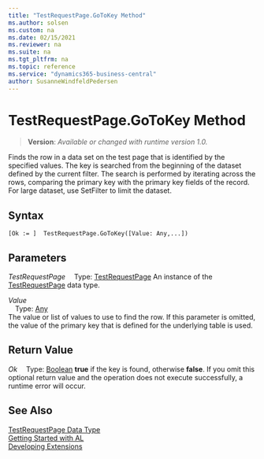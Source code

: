 ```yaml
---
title: "TestRequestPage.GoToKey Method"
ms.author: solsen
ms.custom: na
ms.date: 02/15/2021
ms.reviewer: na
ms.suite: na
ms.tgt_pltfrm: na
ms.topic: reference
ms.service: "dynamics365-business-central"
author: SusanneWindfeldPedersen
---
```

[//]: # (START>DO_NOT_EDIT)
[//]: # (IMPORTANT:Do not edit any of the content between here and the END>DO_NOT_EDIT.)
[//]: # (Any modifications should be made in the .xml files in the ModernDev repo.)
# TestRequestPage.GoToKey Method
> **Version**: _Available or changed with runtime version 1.0._

Finds the row in a data set on the test page that is identified by the specified values. The key is searched from the beginning of the dataset defined by the current filter. The search is performed by iterating across the rows, comparing the primary key with the primary key fields of the record. For large dataset, use SetFilter to limit the dataset.


## Syntax
```
[Ok := ]  TestRequestPage.GoToKey([Value: Any,...])
```
## Parameters
*TestRequestPage*
&emsp;Type: [TestRequestPage](testrequestpage-data-type.md)
An instance of the [TestRequestPage](testrequestpage-data-type.md) data type.

*Value*  
&emsp;Type: [Any](../any/any-data-type.md)  
The value or list of values to use to find the row. If this parameter is omitted, the value of the primary key that is defined for the underlying table is used.  


## Return Value
*Ok*
&emsp;Type: [Boolean](../boolean/boolean-data-type.md)
**true** if the key is found, otherwise **false**. If you omit this optional return value and the operation does not execute successfully, a runtime error will occur.  


[//]: # (IMPORTANT: END>DO_NOT_EDIT)
## See Also
[TestRequestPage Data Type](testrequestpage-data-type.md)  
[Getting Started with AL](../../devenv-get-started.md)  
[Developing Extensions](../../devenv-dev-overview.md)
